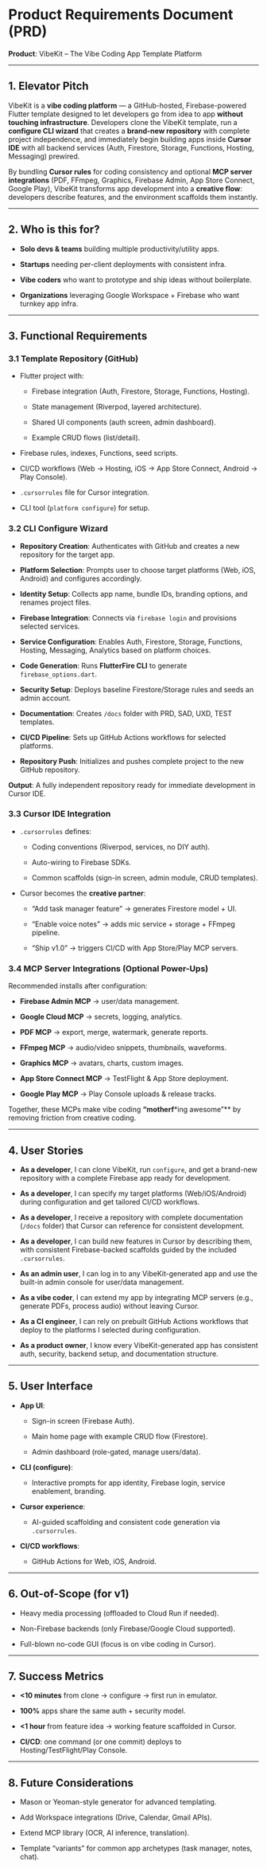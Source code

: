 # **Product Requirements Document (PRD)**

**Product**: VibeKit – The Vibe Coding App Template Platform

---

## **1\. Elevator Pitch**

VibeKit is a **vibe coding platform** — a GitHub-hosted, Firebase-powered Flutter template designed to let developers go from idea to app **without touching infrastructure**. Developers clone the VibeKit template, run a **configure CLI wizard** that creates a **brand-new repository** with complete project independence, and immediately begin building apps inside **Cursor IDE** with all backend services (Auth, Firestore, Storage, Functions, Hosting, Messaging) prewired.

By bundling **Cursor rules** for coding consistency and optional **MCP server integrations** (PDF, FFmpeg, Graphics, Firebase Admin, App Store Connect, Google Play), VibeKit transforms app development into a **creative flow**: developers describe features, and the environment scaffolds them instantly.

---

## **2\. Who is this for?**

* **Solo devs & teams** building multiple productivity/utility apps.

* **Startups** needing per-client deployments with consistent infra.

* **Vibe coders** who want to prototype and ship ideas without boilerplate.

* **Organizations** leveraging Google Workspace \+ Firebase who want turnkey app infra.

---

## **3\. Functional Requirements**

### **3.1 Template Repository (GitHub)**

* Flutter project with:

  * Firebase integration (Auth, Firestore, Storage, Functions, Hosting).

  * State management (Riverpod, layered architecture).

  * Shared UI components (auth screen, admin dashboard).

  * Example CRUD flows (list/detail).

* Firebase rules, indexes, Functions, seed scripts.

* CI/CD workflows (Web → Hosting, iOS → App Store Connect, Android → Play Console).

* `.cursorrules` file for Cursor integration.

* CLI tool (`platform configure`) for setup.

### **3.2 CLI Configure Wizard**

* **Repository Creation**: Authenticates with GitHub and creates a new repository for the target app.

* **Platform Selection**: Prompts user to choose target platforms (Web, iOS, Android) and configures accordingly.

* **Identity Setup**: Collects app name, bundle IDs, branding options, and renames project files.

* **Firebase Integration**: Connects via `firebase login` and provisions selected services.

* **Service Configuration**: Enables Auth, Firestore, Storage, Functions, Hosting, Messaging, Analytics based on platform choices.

* **Code Generation**: Runs **FlutterFire CLI** to generate `firebase_options.dart`.

* **Security Setup**: Deploys baseline Firestore/Storage rules and seeds an admin account.

* **Documentation**: Creates `/docs` folder with PRD, SAD, UXD, TEST templates.

* **CI/CD Pipeline**: Sets up GitHub Actions workflows for selected platforms.

* **Repository Push**: Initializes and pushes complete project to the new GitHub repository.

**Output**: A fully independent repository ready for immediate development in Cursor IDE.

### **3.3 Cursor IDE Integration**

* `.cursorrules` defines:

  * Coding conventions (Riverpod, services, no DIY auth).

  * Auto-wiring to Firebase SDKs.

  * Common scaffolds (sign-in screen, admin module, CRUD templates).

* Cursor becomes the **creative partner**:

  * “Add task manager feature” → generates Firestore model \+ UI.

  * “Enable voice notes” → adds mic service \+ storage \+ FFmpeg pipeline.

  * “Ship v1.0” → triggers CI/CD with App Store/Play MCP servers.

### **3.4 MCP Server Integrations (Optional Power-Ups)**

Recommended installs after configuration:

* **Firebase Admin MCP** → user/data management.

* **Google Cloud MCP** → secrets, logging, analytics.

* **PDF MCP** → export, merge, watermark, generate reports.

* **FFmpeg MCP** → audio/video snippets, thumbnails, waveforms.

* **Graphics MCP** → avatars, charts, custom images.

* **App Store Connect MCP** → TestFlight & App Store deployment.

* **Google Play MCP** → Play Console uploads & release tracks.

Together, these MCPs make vibe coding **“motherf**\*ing awesome”\*\* by removing friction from creative coding.

---

## **4\. User Stories**

* **As a developer**, I can clone VibeKit, run `configure`, and get a brand-new repository with a complete Firebase app ready for development.

* **As a developer**, I can specify my target platforms (Web/iOS/Android) during configuration and get tailored CI/CD workflows.

* **As a developer**, I receive a repository with complete documentation (`/docs` folder) that Cursor can reference for consistent development.

* **As a developer**, I can build new features in Cursor by describing them, with consistent Firebase-backed scaffolds guided by the included `.cursorrules`.

* **As an admin user**, I can log in to any VibeKit-generated app and use the built-in admin console for user/data management.

* **As a vibe coder**, I can extend my app by integrating MCP servers (e.g., generate PDFs, process audio) without leaving Cursor.

* **As a CI engineer**, I can rely on prebuilt GitHub Actions workflows that deploy to the platforms I selected during configuration.

* **As a product owner**, I know every VibeKit-generated app has consistent auth, security, backend setup, and documentation structure.

---

## **5\. User Interface**

* **App UI**:

  * Sign-in screen (Firebase Auth).

  * Main home page with example CRUD flow (Firestore).

  * Admin dashboard (role-gated, manage users/data).

* **CLI (configure)**:

  * Interactive prompts for app identity, Firebase login, service enablement, branding.

* **Cursor experience**:

  * AI-guided scaffolding and consistent code generation via `.cursorrules`.

* **CI/CD workflows**:

  * GitHub Actions for Web, iOS, Android.

---

## **6\. Out-of-Scope (for v1)**

* Heavy media processing (offloaded to Cloud Run if needed).

* Non-Firebase backends (only Firebase/Google Cloud supported).

* Full-blown no-code GUI (focus is on vibe coding in Cursor).

---

## **7\. Success Metrics**

* **\<10 minutes** from clone → configure → first run in emulator.

* **100%** apps share the same auth \+ security model.

* **\<1 hour** from feature idea → working feature scaffolded in Cursor.

* **CI/CD**: one command (or one commit) deploys to Hosting/TestFlight/Play Console.

---

## **8\. Future Considerations**

* Mason or Yeoman-style generator for advanced templating.

* Add Workspace integrations (Drive, Calendar, Gmail APIs).

* Extend MCP library (OCR, AI inference, translation).

* Template “variants” for common app archetypes (task manager, notes, chat).

